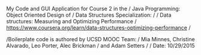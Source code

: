
My Code and GUI Application for Course 2 in the
/ Java Programming: Object Oriented Design of 
/ Data Structures Specialization:
/
/ Data structures: Measuring and Optimizing Performance
/ https://www.coursera.org/learn/data-structures-optimizing-performance
/

/Boilerplate code is authored by UCSD MOOC Team:
/ Mia Minnes, Christine Alvarado, Leo Porter, Alec Brickman
/ and Adam Setters
/
/ Date: 10/29/2015

